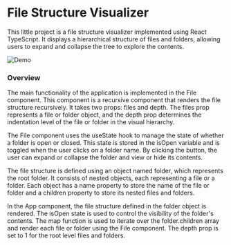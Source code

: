 # File Structure Visualizer

This little project is a file structure visualizer implemented using React TypeScript. It displays a hierarchical structure of files and folders, allowing users to expand and collapse the tree to explore the contents.

![Demo](/public/demo.png)

### Overview

The main functionality of the application is implemented in the File component. This component is a recursive component that renders the file structure recursively. It takes two props: files and depth. The files prop represents a file or folder object, and the depth prop determines the indentation level of the file or folder in the visual hierarchy.

The File component uses the useState hook to manage the state of whether a folder is open or closed. This state is stored in the isOpen variable and is toggled when the user clicks on a folder name. By clicking the button, the user can expand or collapse the folder and view or hide its contents.

The file structure is defined using an object named folder, which represents the root folder. It consists of nested objects, each representing a file or a folder. Each object has a name property to store the name of the file or folder and a children property to store its nested files and folders.

In the App component, the file structure defined in the folder object is rendered. The isOpen state is used to control the visibility of the folder's contents. The map function is used to iterate over the folder.children array and render each file or folder using the File component. The depth prop is set to 1 for the root level files and folders.